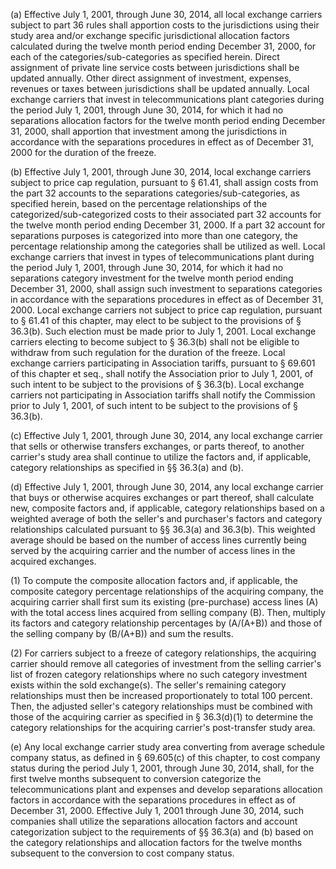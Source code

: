 (a) Effective July 1, 2001, through June 30, 2014, all local exchange carriers subject to part 36 rules shall apportion costs to the jurisdictions using their study area and/or exchange specific jurisdictional allocation factors calculated during the twelve month period ending December 31, 2000, for each of the categories/sub-categories as specified herein. Direct assignment of private line service costs between jurisdictions shall be updated annually. Other direct assignment of investment, expenses, revenues or taxes between jurisdictions shall be updated annually. Local exchange carriers that invest in telecommunications plant categories during the period July 1, 2001, through June 30, 2014, for which it had no separations allocation factors for the twelve month period ending December 31, 2000, shall apportion that investment among the jurisdictions in accordance with the separations procedures in effect as of December 31, 2000 for the duration of the freeze.

(b) Effective July 1, 2001, through June 30, 2014, local exchange carriers subject to price cap regulation, pursuant to § 61.41, shall assign costs from the part 32 accounts to the separations categories/sub-categories, as specified herein, based on the percentage relationships of the categorized/sub-categorized costs to their associated part 32 accounts for the twelve month period ending December 31, 2000. If a part 32 account for separations purposes is categorized into more than one category, the percentage relationship among the categories shall be utilized as well. Local exchange carriers that invest in types of telecommunications plant during the period July 1, 2001, through June 30, 2014, for which it had no separations category investment for the twelve month period ending December 31, 2000, shall assign such investment to separations categories in accordance with the separations procedures in effect as of December 31, 2000. Local exchange carriers not subject to price cap regulation, pursuant to § 61.41 of this chapter, may elect to be subject to the provisions of § 36.3(b). Such election must be made prior to July 1, 2001. Local exchange carriers electing to become subject to § 36.3(b) shall not be eligible to withdraw from such regulation for the duration of the freeze. Local exchange carriers participating in Association tariffs, pursuant to § 69.601 of this chapter et seq., shall notify the Association prior to July 1, 2001, of such intent to be subject to the provisions of § 36.3(b). Local exchange carriers not participating in Association tariffs shall notify the Commission prior to July 1, 2001, of such intent to be subject to the provisions of § 36.3(b).

(c) Effective July 1, 2001, through June 30, 2014, any local exchange carrier that sells or otherwise transfers exchanges, or parts thereof, to another carrier's study area shall continue to utilize the factors and, if applicable, category relationships as specified in §§ 36.3(a) and (b).

(d) Effective July 1, 2001, through June 30, 2014, any local exchange carrier that buys or otherwise acquires exchanges or part thereof, shall calculate new, composite factors and, if applicable, category relationships based on a weighted average of both the seller's and purchaser's factors and category relationships calculated pursuant to §§ 36.3(a) and 36.3(b). This weighted average should be based on the number of access lines currently being served by the acquiring carrier and the number of access lines in the acquired exchanges.

(1) To compute the composite allocation factors and, if applicable, the composite category percentage relationships of the acquiring company, the acquiring carrier shall first sum its existing (pre-purchase) access lines (A) with the total access lines acquired from selling company (B). Then, multiply its factors and category relationship percentages by (A/(A+B)) and those of the selling company by (B/(A+B)) and sum the results.

(2) For carriers subject to a freeze of category relationships, the acquiring carrier should remove all categories of investment from the selling carrier's list of frozen category relationships where no such category investment exists within the sold exchange(s). The seller's remaining category relationships must then be increased proportionately to total 100 percent. Then, the adjusted seller's category relationships must be combined with those of the acquiring carrier as specified in § 36.3(d)(1) to determine the category relationships for the acquiring carrier's post-transfer study area.

(e) Any local exchange carrier study area converting from average schedule company status, as defined in § 69.605(c) of this chapter, to cost company status during the period July 1, 2001, through June 30, 2014, shall, for the first twelve months subsequent to conversion categorize the telecommunications plant and expenses and develop separations allocation factors in accordance with the separations procedures in effect as of December 31, 2000. Effective July 1, 2001 through June 30, 2014, such companies shall utilize the separations allocation factors and account categorization subject to the requirements of §§ 36.3(a) and (b) based on the category relationships and allocation factors for the twelve months subsequent to the conversion to cost company status.

